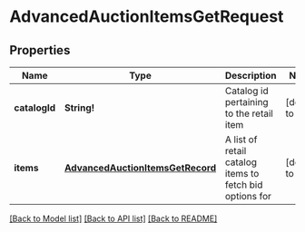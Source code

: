 # AdvancedAuctionItemsGetRequest

## Properties
Name | Type | Description | Notes
------------ | ------------- | ------------- | -------------
**catalogId** | **String!** | Catalog id pertaining to the retail item | [default to null]
**items** | [**AdvancedAuctionItemsGetRecord**](AdvancedAuctionItemsGetRecord.md) | A list of retail catalog items to fetch bid options for | [default to null]

[[Back to Model list]](../README.md#documentation-for-models) [[Back to API list]](../README.md#documentation-for-api-endpoints) [[Back to README]](../README.md)


